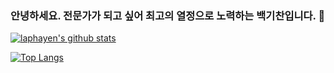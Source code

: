 ### 안녕하세요. 전문가가 되고 싶어 최고의 열정으로 노력하는 백기찬입니다. 👋

[![laphayen's github stats](https://github-readme-stats.vercel.app/api?username=laphayen&count_private=true)](https://github.com/laphayen/github-readme-stats)

[![Top Langs](https://github-readme-stats.vercel.app/api/top-langs/?username=laphayen&hide=javascript,html,perl,css,makefile)](https://github.com/laphayen/github-readme-stats)

<!--
**laphayen/laphayen** is a ✨ _special_ ✨ repository because its `README.md` (this file) appears on your GitHub profile.

Here are some ideas to get you started:

- 🔭 I’m currently working on ...
- 🌱 I’m currently learning ...
- 👯 I’m looking to collaborate on ...
- 🤔 I’m looking for help with ...
- 💬 Ask me about ...
- 📫 How to reach me: ...
- 😄 Pronouns: ...
- ⚡ Fun fact: ...
-->
